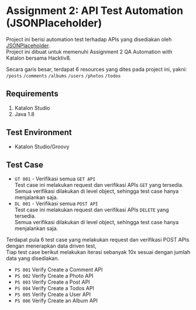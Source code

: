 # Assignment 2: API Test Automation (JSONPlaceholder)

Project ini berisi automation test terhadap APIs yang disediakan oleh [JSONPlaceholder](jsonplaceholder.typicode.com). <br>
Project ini dibuat untuk memenuhi Assignment 2 QA Automation with Katalon bersama Hacktiv8.

Secara garis besar, terdapat 6 resources yang dites pada project ini, yakni: <br>
`/posts` `/comments` `/albums` `/users` `/photos` `/todos`

## Requirements
1. Katalon Studio
2. Java 1.8

## Test Environment
- Katalon Studio/Groovy

## Test Case
- `GT 001` - Verifikasi semua `GET API` <br>
Test case ini melakukan request dan verifikasi APIs `GET` yang tersedia. <br>
Semua verifikasi dilakukan di level object, sehingga test case hanya menjalankan saja.
- `DL 001` - Verifikasi semua `POST API` <br>
Test case ini melakukan request dan verifikasi APIs `DELETE` yang tersedia. <br>
Semua verifikasi dilakukan di level object, sehingga test case hanya menjalankan saja.

Terdapat pula 6 test case yang melakukan request dan verifikasi POST APIs dengan menerapkan data driven test, <br>
Tiap test case berikut melakukan iterasi sebanyak 10x sesuai dengan jumlah data yang disediakan.
- `PS 001` Verify Create a Comment API <br>
- `PS 002` Verify Create a Photo API <br>
- `PS 003` Verify Create a Post API <br>
- `PS 004` Verify Create a Todos API <br>
- `PS 005` Verify Create a User API <br>
- `PS 006` Verify Create an Album API <br>

